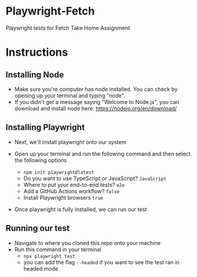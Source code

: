 # Playwright-Fetch
Playwright tests for Fetch Take Home Assignment

# Instructions

## Installing Node
- Make sure you're computer has node installed. You can check by opening up your terminal and typing "node".
- If you didn't get a message saying "Welcome to Node.js", you can download and install node here: https://nodejs.org/en/download/

## Installing Playwright
- Next, we'll install playwright onto our system
- Open up your terminal and run the following command and then select the following options
  - ```npm init playwright@latest```
  - Do you want to use TypeScript or JavaScript? ```JavaScript```
  - Where to put your end-to-end tests? ```e2e```
  - Add a GitHub Actions workflow? ```false```
  - Install Playwright browsers ```true```
  
- Once playwright is fully installed, we can run our test

## Running our test
- Navigate to where you cloned this repo onto your machine
- Run this command in your terminal
  - ```npx playwright test```
  - you can add the flag ```--headed``` if you want to see the test ran in headed mode

